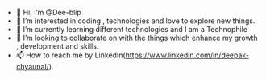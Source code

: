 - 👋 Hi, I’m @Dee-blip
- 👀 I’m interested in coding , technologies and love to explore new things.
- 🌱 I’m currently learning different technologies and I am a Technophile
- 💞️ I’m looking to collaborate on with the things which enhance my growth , development and skills.
- 📫 How to reach me by LinkedIn(https://www.linkedin.com/in/deepak-chyaunal/).

<!---
Dee-blip/Dee-blip is a ✨ special ✨ repository because its `README.md` (this file) appears on your GitHub profile.
You can click the Preview link to take a look at your changes.
--->
